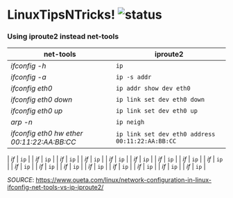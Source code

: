# LinuxTipsNTricks! ![status](https://img.shields.io/readthedocs/pip.svg)
### Using iproute2 instead net-tools

| net-tools | iproute2 |
| --- | --- |
| *ifconfig -h* | `ip` |
| *ifconfig -a* | `ip -s addr` |
| *ifconfig eth0* | `ip addr show dev eth0` |
| *ifconfig eth0 down* | `ip link set dev eth0 down` |
| *ifconfig eth0 up* | `ip link set dev eth0 up` |
| *arp -n* | `ip neigh` |
| *ifconfig eth0 hw ether 00:11:22:AA:BB:CC* | `ip link set dev eth0 address 00:11:22:AA:BB:CC` |

| *if* | `ip` |
| *if* | `ip` |
| *if* | `ip` |
| *if* | `ip` |
| *if* | `ip` |
| *if* | `ip` |
| *if* | `ip` |
| *if* | `ip` |
| *if* | `ip` |
| *if* | `ip` |
| *if* | `ip` |
| *if* | `ip` |
| *if* | `ip` |
| *if* | `ip` |
| *if* | `ip` |
| *if* | `ip` |
| *if* | `ip` |

*SOURCE*: https://www.oueta.com/linux/network-configuration-in-linux-ifconfig-net-tools-vs-ip-iproute2/
